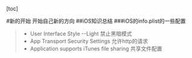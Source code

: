 [toc]

#新的开始
	开始自己新的方向
##iOS知识总结
###iOS的info.plist的一些配置
> * User Interface Style  --Light      禁止黑暗模式
> * App Transport Security Settings   允许http的请求
> * Application supports iTunes file sharing   共享文件配置 
